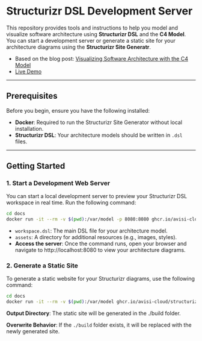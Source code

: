 # Structurizr DSL Development Server

This repository provides tools and instructions to help you model and visualize software architecture using **Structurizr DSL** and the **C4 Model**. You can start a development server or generate a static site for your architecture diagrams using the **Structurizr Site Generatr**.

- Based on the blog post: [Visualizing Software Architecture with the C4 Model](https://hihoay.substack.com/p/visualizing-software-architecture)
- [Live Demo](https://vukhanhtruong.github.io/note-taker/master/)

---

## Prerequisites

Before you begin, ensure you have the following installed:

- **Docker**: Required to run the Structurizr Site Generator without local installation.
- **Structurizr DSL**: Your architecture models should be written in `.dsl` files.

---

## Getting Started

### 1. Start a Development Web Server

You can start a local development server to preview your Structurizr DSL workspace in real time. Run the following command:

```sh
cd docs
docker run -it --rm -v $(pwd):/var/model -p 8080:8080 ghcr.io/avisi-cloud/structurizr-site-generatr serve --workspace-file workspace.dsl --assets-dir assets
```

- `workspace.dsl`: The main DSL file for your architecture model.
- `assets`: A directory for additional resources (e.g., images, styles).
- **Access the server**: Once the command runs, open your browser and navigate to http://localhost:8080 to view your architecture diagrams.

### 2. Generate a Static Site

To generate a static website for your Structurizr diagrams, use the following command:

```sh
cd docs
docker run -it --rm -v $(pwd):/var/model ghcr.io/avisi-cloud/structurizr-site-generatr generate-site --workspace-file workspace.dsl --assets-dir assets
```

**Output Directory**: The static site will be generated in the ./build folder.

**Overwrite Behavior**: If the `./build` folder exists, it will be replaced with the newly generated site.
